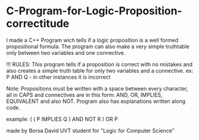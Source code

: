 # C-Program-for-Logic-Proposition-correctitude
I made a C++ Program wich tells if a logic proposition is a well formed propositional formula.
The program can also make a very simple truthtable only between two variables and one connective.

!!! RULES: This program tells if a proposition is correct with no mistakes and also creates a simple truth table for only two variables and a connective. ex: P AND Q - in other instances it is incorrect

Note: Propositions must be written with a space between every character, all in CAPS and connectives are in this form: AND, OR, IMPLIES, EQUIVALENT and also NOT.
Program also has explanations written along code.

example: ( ( P IMPLIES Q ) AND NOT R ) OR P 




made by Borsa David UVT student for "Logic for Computer Science"
